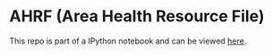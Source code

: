 # AHRF (Area Health Resource File) 
This repo is part of a IPython notebook and can be viewed [here](http://nbviewer.jupyter.org/gist/adityanagara/8a71bbc142d884751ea96e6102ce400e).

